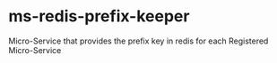 # ms-redis-prefix-keeper
Micro-Service that provides the prefix key in redis for each Registered Micro-Service
